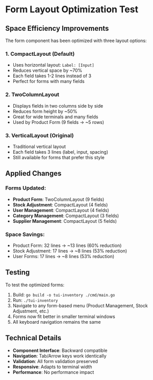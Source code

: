 # Form Layout Optimization Test

## Space Efficiency Improvements

The form component has been optimized with three layout options:

### 1. **CompactLayout** (Default)
- Uses horizontal layout: `Label: [Input]`
- Reduces vertical space by ~70%
- Each field takes 1-2 lines instead of 3
- Perfect for forms with many fields

### 2. **TwoColumnLayout** 
- Displays fields in two columns side by side
- Reduces form height by ~50%
- Great for wide terminals and many fields
- Used by Product Form (9 fields → ~5 rows)

### 3. **VerticalLayout** (Original)
- Traditional vertical layout
- Each field takes 3 lines (label, input, spacing)
- Still available for forms that prefer this style

## Applied Changes

### Forms Updated:
- **Product Form**: TwoColumnLayout (9 fields)
- **Stock Adjustment**: CompactLayout (4 fields) 
- **User Management**: CompactLayout (4 fields)
- **Category Management**: CompactLayout (3 fields)
- **Supplier Management**: CompactLayout (5 fields)

### Space Savings:
- Product Form: 32 lines → ~13 lines (60% reduction)
- Stock Adjustment: 17 lines → ~8 lines (53% reduction)  
- User Forms: 17 lines → ~8 lines (53% reduction)

## Testing

To test the optimized forms:

1. Build: `go build -o tui-inventory ./cmd/main.go`
2. Run: `./tui-inventory`
3. Navigate to any form-based menu (Product Management, Stock Adjustment, etc.)
4. Forms now fit better in smaller terminal windows
5. All keyboard navigation remains the same

## Technical Details

- **Component Interface**: Backward compatible
- **Navigation**: Tab/Arrow keys work identically
- **Validation**: All form validation preserved
- **Responsive**: Adapts to terminal width
- **Performance**: No performance impact